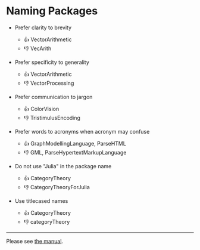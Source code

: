 # Naming Packages

- Prefer clarity to brevity  
  - :thumbsup: VectorArithmetic
  - :thumbsdown:  VecArith
  
- Prefer specificity to generality  
  - :thumbsup: VectorArithmetic
  - :thumbsdown:  VectorProcessing

- Prefer communication to jargon  
  - :thumbsup: ColorVision
  - :thumbsdown:  TristimulusEncoding

- Prefer words to acronyms when acronym may confuse
  - :thumbsup: GraphModellingLanguage, ParseHTML
  - :thumbsdown:  GML, ParseHypertextMarkupLanguage

- Do not use "Julia" in the package name
  - :thumbsup: CategoryTheory
  - :thumbsdown:  CategoryTheoryForJulia

- Use titlecased names  
  - :thumbsup: CategoryTheory
  - :thumbsdown:  categoryTheory

------  
    
Please see [the manual](http://docs.julialang.org/en/latest/manual/packages/#guidelines-for-naming-a-package).

